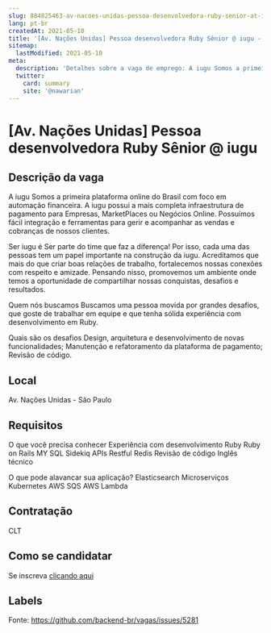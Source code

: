 ```yaml
---
slug: 884825463-av-nacoes-unidas-pessoa-desenvolvedora-ruby-senior-at-iugu
lang: pt-br
createdAt: 2021-05-10
title: '[Av. Nações Unidas] Pessoa desenvolvedora Ruby Sênior @ iugu - Vaga de Emprego'
sitemap:
  lastModified: 2021-05-10
meta:
  description: 'Detalhes sobre a vaga de emprego: A iugu Somos a primeira plataforma online do Brasil com foco em automação financeira. A iugu possui a mais completa infraestrutura de pagamento para Empresas, MarketPlaces ou Negócios Online. Possuímos fácil integração e ferramentas para gerir e acompanhar as vendas e cobranças de nossos clientes. Ser iugu é Ser parte do time que faz a diferença! Por isso, cada uma das pessoas tem um papel importante na construção da iugu. Acreditamos que mais do que criar boas relações de trabalho, fortalecemos nossas conexões com respeito e amizade. Pensando nisso, promovemos um ambiente onde temos a oportunidade de compartilhar nossas conquistas, desafios e resultados. Quem nós buscamos Buscamos uma pessoa movida por grandes desafios, que goste de trabalhar em equipe e que tenha sólida experiência com desenvolvimento em Ruby. Quais são os desafios Design, arquitetura e desenvolvimento de novas funcionalidades; Manutenção e refatoramento da plataforma de pagamento; Revisão de código.'
  twitter:
    card: summary
    site: '@nawarian'
---
```


# [Av. Nações Unidas] Pessoa desenvolvedora Ruby Sênior @ iugu

## Descrição da vaga

A iugu
Somos a primeira plataforma online do Brasil com foco em automação financeira. A iugu possui a mais completa infraestrutura de pagamento para Empresas, MarketPlaces ou Negócios Online. Possuímos fácil integração e ferramentas para gerir e acompanhar as vendas e cobranças de nossos clientes.

Ser iugu é
Ser parte do time que faz a diferença! Por isso, cada uma das pessoas tem um papel importante na construção da iugu. Acreditamos que mais do que criar boas relações de trabalho, fortalecemos nossas conexões com respeito e amizade. Pensando nisso, promovemos um ambiente onde temos a oportunidade de compartilhar nossas conquistas, desafios e resultados.

Quem nós buscamos
Buscamos uma pessoa movida por grandes desafios, que goste de trabalhar em equipe e que tenha sólida experiência com desenvolvimento em Ruby.

Quais são os desafios
Design, arquitetura e desenvolvimento de novas funcionalidades;
Manutenção e refatoramento da plataforma de pagamento;
Revisão de código.

## Local

Av. Nações Unidas - São Paulo

## Requisitos

O que você precisa conhecer
Experiência com desenvolvimento
Ruby
Ruby on Rails
MY SQL
Sidekiq
APIs Restful
Redis
Revisão de código
Inglês técnico


O que pode alavancar sua aplicação?
Elasticsearch
Microserviços
Kubernetes
AWS SQS
AWS Lambda

## Contratação

CLT

## Como se candidatar

Se inscreva [clicando aqui](https://www.pyjobs.com.br/job/2551)

## Labels



Fonte: https://github.com/backend-br/vagas/issues/5281